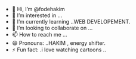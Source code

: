 - 👋 Hi, I’m @fodehakim
- 👀 I’m interested in  ...
- 🌱 I’m currently learning ..WEB DEVELOPEMENT.
- 💞️ I’m looking to collaborate on ...
- 📫 How to reach me ...
- 😄 Pronouns: ..HAKIM , energy shifter.
- ⚡ Fun fact: .i love watching cartoons ..

<!---
fodehakim/fodehakim is a ✨ special ✨ repository because its `README.md` (this file) appears on your GitHub profile.
You can click the Preview link to take a look at your changes.
--->

